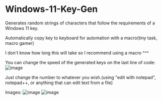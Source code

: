 # Windows-11-Key-Gen
Generates random strings of characters that follow the requirements of a Windows 11 key.

Automatically copy key to keyboard for automation with a macro(tiny task, macro gamer)

I don't know how long this will take so I recommend using a macro ^^^

You can change the speed of the generated keys on the last line of code: ![image](https://github.com/boi458nose/Windows-11-Key-Gen/assets/116500541/4178333d-950b-47f3-9b0c-62d10a30d16f)

Just change the number to whatever you wish.(using "edit with notepad", notepad++, or anything that can edit text from a file)


Images:
![image](https://github.com/boi458nose/Windows-11-Key-Gen/assets/116500541/91d7d9a5-6949-4581-90c9-50a5579f9e0a)
![image](https://github.com/boi458nose/Windows-11-Key-Gen/assets/116500541/7c4de525-e0b0-4a9f-8071-d22aea7fa481)
